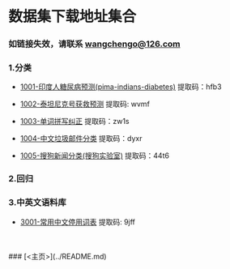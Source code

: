 # 数据集下载地址集合
### 如链接失效，请联系 wangchengo@126.com

### 1.分类
- [1001-印度人糖尿病预测(pima-indians-diabetes)](https://pan.baidu.com/s/1Z2JtgJBafytuMRzPDU8Ncw) 提取码：hfb3

- [1002-泰坦尼克号获救预测](https://pan.baidu.com/s/1Nbd29zac79SHV43oMVDV9A) 提取码: wvmf
- [1003-单词拼写纠正](https://pan.baidu.com/s/1EPz-Z7WKVPAULGmZ8K6UWQ ) 提取码：zw1s
- [1004-中文垃圾邮件分类](https://pan.baidu.com/s/10hGDFL9t58o0Moq6BcbotA) 提取码：dyxr
- [1005-搜狗新闻分类(搜狗实验室)](https://pan.baidu.com/s/1CVLWjTmKht8bQHeep7NSJw) 提取码：44t6
### 2.回归
### 3.中英文语料库
- [3001-常用中文停用词表](https://pan.baidu.com/s/1ovGC1RrIOioMNALjsXu9Ow) 提取码: 9jff
<br>
<br>
### [<主页>](../README.md)